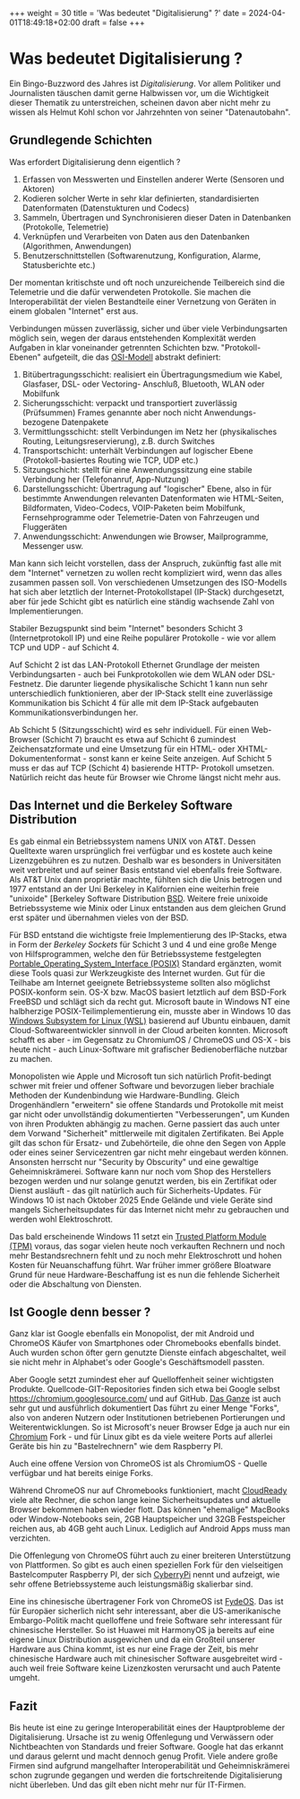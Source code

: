+++
weight = 30
title = 'Was bedeutet "Digitalisierung" ?'
date = 2024-04-01T18:49:18+02:00
draft = false
+++
# Was bedeutet Digitalisierung ?

Ein Bingo-Buzzword des Jahres ist *Digitalisierung*. Vor allem Politiker
und Journalisten täuschen damit gerne Halbwissen vor, um die Wichtigkeit
dieser Thematik zu unterstreichen, scheinen davon aber nicht mehr zu
wissen als Helmut Kohl schon vor Jahrzehnten von seiner "Datenautobahn".

## Grundlegende Schichten

Was erfordert Digitalisierung denn eigentlich ?

1.  Erfassen von Messwerten und Einstellen anderer Werte (Sensoren und
    Aktoren)
2.  Kodieren solcher Werte in sehr klar definierten, standardisierten
    Datenformaten (Datenstukturen und Codecs)
3.  Sammeln, Übertragen und Synchronisieren dieser Daten in Datenbanken
    (Protokolle, Telemetrie)
4.  Verknüpfen und Verarbeiten von Daten aus den Datenbanken
    (Algorithmen, Anwendungen)
5.  Benutzerschnittstellen (Softwarenutzung, Konfiguration, Alarme,
    Statusberichte etc.)

Der momentan kritischste und oft noch unzureichende Teilbereich sind die
Telemetrie und die dafür verwendeten Protokolle. Sie machen die
Interoperabilität der vielen Bestandteile einer Vernetzung von Geräten
in einem globalen "Internet" erst aus.

Verbindungen müssen zuverlässig, sicher und über viele Verbindungsarten
möglich sein, wegen der daraus entstehenden Komplexität werden Aufgaben
in klar voneinander getrennten Schichten bzw. "Protokoll-Ebenen"
aufgeteilt, die das
[OSI-Modell](https://de.wikipedia.org/wiki/:de:OSI-Modell) abstrakt
definiert:

1.  Bitübertragungsschicht: realisiert ein Übertragungsmedium wie Kabel,
    Glasfaser, DSL- oder Vectoring- Anschluß, Bluetooth, WLAN oder
    Mobilfunk
2.  Sicherungsschicht: verpackt und transportiert zuverlässig
    (Prüfsummen) Frames genannte aber noch nicht Anwendungs-bezogene
    Datenpakete
3.  Vermittlungsschicht: stellt Verbindungen im Netz her (physikalisches
    Routing, Leitungsreservierung), z.B. durch Switches
4.  Transportschicht: unterhält Verbindungen auf logischer Ebene
    (Protokoll-basiertes Routing wie TCP, UDP etc.)
5.  Sitzungschicht: stellt für eine Anwendungssitzung eine stabile
    Verbindung her (Telefonanruf, App-Nutzung)
6.  Darstellungsschicht: Übertragung auf "logischer" Ebene, also in für
    bestimmte Anwendungen relevanten Datenformaten wie HTML-Seiten,
    Bildformaten, Video-Codecs, VOIP-Paketen beim Mobilfunk,
    Fernsehprogramme oder Telemetrie-Daten von Fahrzeugen und Fluggeräten
7.  Anwendungsschicht: Anwendungen wie Browser, Mailprogramme, Messenger
    usw.

Man kann sich leicht vorstellen, dass der Anspruch, zukünftig fast alle
mit dem "Internet" vernetzen zu wollen recht kompliziert wird, wenn das
alles zusammen passen soll. Von verschiedenen Umsetzungen des
ISO-Modells hat sich aber letztlich der Internet-Protokollstapel
(IP-Stack) durchgesetzt, aber für jede Schicht gibt es natürlich eine
ständig wachsende Zahl von Implementierungen.

Stabiler Bezugspunkt sind beim "Internet" besonders Schicht 3
(Internetprotokoll IP) und eine Reihe populärer Protokolle - wie vor
allem TCP und UDP - auf Schicht 4.

Auf Schicht 2 ist das LAN-Protokoll Ethernet Grundlage der meisten
Verbindungsarten - auch bei Funkprotokollen wie dem WLAN oder
DSL-Festnetz. Die darunter liegende physikalische Schicht 1 kann nun
sehr unterschiedlich funktionieren, aber der IP-Stack stellt eine
zuverlässige Kommunikation bis Schicht 4 für alle mit dem IP-Stack
aufgebauten Kommunikationsverbindungen her.

Ab Schicht 5 (Sitzungsschicht) wird es sehr individuell. Für einen
Web-Browser (Schicht 7) braucht es etwa auf Schicht 6 zumindest
Zeichensatzformate und eine Umsetzung für ein HTML- oder XHTML-
Dokumentenformat - sonst kann er keine Seite anzeigen. Auf Schicht 5
muss er das auf TCP (Schicht 4) basierende HTTP- Protokoll umsetzen.
Natürlich reicht das heute für Browser wie Chrome längst nicht mehr aus.

## Das Internet und die Berkeley Software Distribution

Es gab einmal ein Betriebssystem namens UNIX von AT&T. Dessen Quelltexte
waren ursprünglich frei verfügbar und es kostete auch keine
Lizenzgebühren es zu nutzen. Deshalb war es besonders in Universitäten
weit verbreitet und auf seiner Basis entstand viel ebenfalls freie
Software. Als AT&T Unix dann proprietär machte, fühlten sich die Unis
betrogen und 1977 entstand an der Uni Berkeley in Kalifornien eine
weiterhin freie "unixoide" [Berkeley Software Distribution [BSD](https://en.wikipedia.org/wiki/Berkeley_Software_Distribution).
Weitere freie unixoide Betriebssysteme wie Minix oder Linux entstanden
aus dem gleichen Grund erst später und übernahmen vieles von der BSD.

Für BSD entstand die wichtigste freie Implementierung des IP-Stacks,
etwa in Form der *Berkeley Sockets* für Schicht 3 und 4 und eine große
Menge von Hilfsprogrammen, welche den für Betriebssysteme festgelegten
[Portable_Operating_System_Interface
(POSIX)](https://en.wikipedia.org/wiki/:de:Portable_Operating_System_Interface)
Standard ergänzten, womit diese Tools quasi zur Werkzeugkiste des
Internet wurden. Gut für die Teilhabe am Internet geeignete
Betriebssysteme sollten also möglichst POSIX-konform sein. OS-X bzw.
MacOS basiert letztlich auf dem BSD-Fork FreeBSD und schlägt sich da
recht gut. Microsoft baute in Windows NT eine halbherzige
POSIX-Teilimplementierung ein, musste aber in Windows 10 das [Windows
Subsystem for Linux
(WSL)](https://en.wikipedia.org/wiki/:de:Windows-Subsystem_für_Linux)
basierend auf Ubuntu einbauen, damit Cloud-Softwareentwickler sinnvoll
in der Cloud arbeiten konnten. Microsoft schafft es aber - im Gegensatz
zu ChromiumOS / ChromeOS und OS-X - bis heute nicht - auch
Linux-Software mit grafischer Bedienoberfläche nutzbar zu machen.

Monopolisten wie Apple und Microsoft tun sich natürlich Profit-bedingt
schwer mit freier und offener Software und bevorzugen lieber brachiale
Methoden der Kundenbindung wie Hardware-Bundling. Gleich Drogenhändlern
"erweitern" sie offene Standards und Protokolle mit meist gar nicht oder
unvollständig dokumentierten "Verbesserungen", um Kunden von ihren
Produkten abhängig zu machen. Gerne passiert das auch unter dem Vorwand
"Sicherheit" mittlerweile mit digitalen Zertifikaten. Bei Apple gilt das
schon für Ersatz- und Zubehörteile, die ohne den Segen von Apple oder
eines seiner Servicezentren gar nicht mehr eingebaut werden können.
Ansonsten herrscht nur "Security by Obscurity" und eine gewaltige
Geheimniskrämerei. Software kann nur noch vom Shop des Herstellers
bezogen werden und nur solange genutzt werden, bis ein Zertifikat oder
Dienst ausläuft - das gilt natürlich auch für Sicherheits-Updates. Für
Windows 10 ist nach Oktober 2025 Ende Gelände und viele Geräte sind
mangels Sicherheitsupdates für das Internet nicht mehr zu gebrauchen und
werden wohl Elektroschrott.

Das bald erscheinende Windows 11 setzt ein [Trusted Platform Module
(TPM)](https://en.wikipedia.org/wiki/:de:Trusted_Platform_Module)
voraus, das sogar vielen heute noch verkauften Rechnern und noch mehr
Bestandsrechnern fehlt und zu noch mehr Elektroschrott und hohen Kosten
für Neuanschaffung führt. War früher immer größere Bloatware Grund für
neue Hardware-Beschaffung ist es nun die fehlende Sicherheit oder die
Abschaltung von Diensten.

## Ist Google denn besser ?

Ganz klar ist Google ebenfalls ein Monopolist, der mit Android und
ChromeOS Käufer von Smartphones oder Chromebooks ebenfalls bindet. Auch
wurden schon öfter gern genutzte Dienste einfach abgeschaltet, weil sie
nicht mehr in Alphabet's oder Google's Geschäftsmodell passten.

Aber Google setzt zumindest eher auf Quelloffenheit seiner wichtigsten
Produkte. Quellcode-GIT-Repositories finden sich etwa bei Google selbst
<https://chromium.googlesource.com/> und auf GitHub. [Das
Ganze](https://www.chromium.org/chromium-os) ist auch sehr gut und
ausführlich dokumentiert Das führt zu einer Menge "Forks", also von
anderen Nutzern oder Institutionen betriebenen Portierungen und
Weiterentwicklungen. So ist Microsoft's neuer Browser Edge ja auch nur
ein [Chromium](https://github.com/chromium) Fork - und für Linux gibt es
da viele weitere Ports auf allerlei Geräte bis hin zu "Bastelrechnern"
wie dem Raspberry PI.

Auch eine offene Version von ChromeOS ist als ChromiumOS - Quelle
verfügbar und hat bereits einige Forks.

Während ChromeOS nur auf Chromebooks funktioniert, macht
[CloudReady](https://www.computerbase.de/2020-12/google-neverware-cloudready-chrome-os-fork/)
viele alte Rechner, die schon lange keine Sicherheitsupdates und
aktuelle Browser bekommen haben wieder flott. Das können "ehemalige"
MacBooks oder Window-Notebooks sein, 2GB Hauptspeicher und 32GB
Festspeicher reichen aus, ab 4GB geht auch Linux. Lediglich auf Android
Apps muss man verzichten.

Die Offenlegung von ChromeOS führt auch zu einer breiteren Unterstützung
von Plattformen. So gibt es auch einen speziellen Fork für den
vielseitigen Bastelcomputer Raspberry PI, der sich
[CyberryPi](https://www.cyberrypi.de/blogs/raspberry-pi-blog/erste-schritte-mit-chromium-os-auf-raspberry-pi)
nennt und aufzeigt, wie sehr offene Betriebssysteme auch leistungsmäßig
skalierbar sind.

Eine ins chinesische übertragener Fork von ChromeOS ist
[FydeOS](https://fydeos.io/download). Das ist für Europäer sicherlich
nicht sehr interessant, aber die US-amerikanische Embargo-Politik macht
quelloffene und freie Software sehr interessant für chinesische
Hersteller. So ist Huawei mit HarmonyOS ja bereits auf eine eigene Linux
Distribution ausgewichen und da ein Großteil unserer Hardware aus China
kommt, ist es nur eine Frage der Zeit, bis mehr chinesische Hardware
auch mit chinesischer Software ausgebreitet wird - auch weil freie
Software keine Lizenzkosten verursacht und auch Patente umgeht.

## Fazit

Bis heute ist eine zu geringe Interoperabilität eines der Hauptprobleme
der Digitalisierung. Ursache ist zu wenig Offenlegung und Verwässern
oder Nichtbeachten von Standards und freier Software. Google hat das
erkannt und daraus gelernt und macht dennoch genug Profit. Viele andere
große Firmen sind aufgrund mangelhafter Interoperabilität und
Geheimniskrämerei schon zugrunde gegangen und werden die fortschreitende
Digitalisierung nicht überleben. Und das gilt eben nicht mehr nur für
IT-Firmen.
